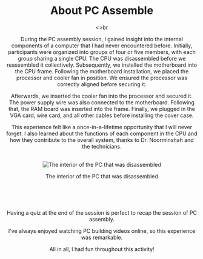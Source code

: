 <html>
 <div align="center">
<h1>About PC Assemble </h1>
<>br<br>
    <p>During the PC assembly session, I gained insight into the internal components of a computer that I had never encountered before. Initially, participants were organized into groups of four or five members, with each group sharing a single CPU. The CPU was disassembled before we reassembled it collectively. Subsequently, we installed the motherboard into the CPU frame. Following the motherboard installation, we placed the processor and cooler fan in position. We ensured the processor was correctly aligned before securing it.

Afterwards, we inserted the cooler fan into the processor and secured it. The power supply wire was also connected to the motherboard. Following that, the RAM board was inserted into the frame. Finally, we plugged in the VGA card, wire card, and all other cables before installing the cover case.

This experience felt like a once-in-a-lifetime opportunity that I will never forget. I also learned about the functions of each component in the CPU and how they contribute to the overall system, thanks to Dr. Noorminshah and the technicians.</p>
    <br>
    <img src="PCAssemble.jpg" alt="The interior of the PC that was disassembled"/>
    <p>The interior of the PC that was disassembled</p>
    <br><br><br>
    <p>Having a quiz at the end of the session is perfect to recap the session of PC assembly.</p>
    <p>I've always enjoyed watching PC building videos online, so this experience was remarkable.</p>
    <p>All in all, I had fun throughout this activity!</p>
  </div>
</html>
